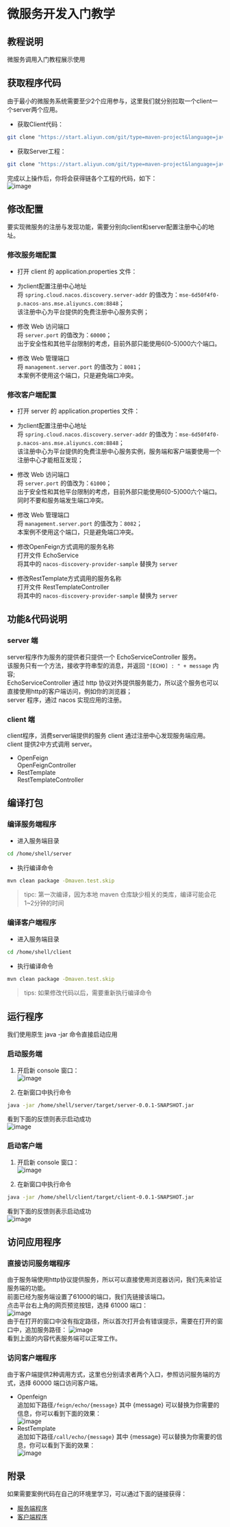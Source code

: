 # 微服务开发入门教学

## 教程说明
微服务调用入门教程展示使用



## 获取程序代码
由于最小的微服务系统需要至少2个应用参与，这里我们就分别拉取一个client一个server两个应用。

* 获取Client代码：
```bash
git clone "https://start.aliyun.com/git/type=maven-project&language=java&architecture=none&bootVersion=2.3.4.RELEASE&baseDir=client&groupId=com.example&artifactId=client&name=client&description=Demo%20project%20for%20Spring%20Boot&packageName=com.example.client&packaging=jar&javaVersion=1.8&dependencies=sca-nacos-discovery,web,actuator,cloud-feign&demos=nacosdiscoveryconsumer/client.git" /home/shell/client
```

* 获取Server工程：
```bash
git clone "https://start.aliyun.com/git/type=maven-project&language=java&architecture=none&bootVersion=2.3.4.RELEASE&baseDir=server&groupId=com.example&artifactId=server&name=server&description=Demo%20project%20for%20Spring%20Boot&packageName=com.example.server&packaging=jar&javaVersion=1.8&dependencies=sca-nacos-discovery,web,actuator&demos=nacosdiscoveryprovider/server.git" /home/shell/server
```


完成以上操作后，你将会获得链各个工程的代码，如下：<br>
![image](https://img.alicdn.com/tfs/TB1njut0AL0gK0jSZFtXXXQCXXa-212-558.png)



## 修改配置
要实现微服务的注册与发现功能，需要分别向client和server配置注册中心的地址。

### 修改服务端配置

* 打开 <tutorial-editor-open-file filePath="/home/shell/client/src/main/resources/application.properties">client 的 application.properties</tutorial-editor-open-file> 文件：

* 为client配置注册中心地址<br>
将 `spring.cloud.nacos.discovery.server-addr` 的值改为：`mse-6d50f4f0-p.nacos-ans.mse.aliyuncs.com:8848`；<br>
该注册中心为平台提供的免费注册中心服务实例；

* 修改 Web 访问端口<br>
将 `server.port` 的值改为：`60000`；<br>
出于安全性和其他平台限制的考虑，目前外部只能使用6\[0-5\]000六个端口。

* 修改 Web 管理端口<br>
将 `management.server.port` 的值改为：`8081`；<br>
本案例不使用这个端口，只是避免端口冲突。

### 修改客户端配置

* 打开 <tutorial-editor-open-file filePath="/home/shell/server/src/main/resources/application.properties">server 的 application.properties</tutorial-editor-open-file> 文件：

* 为client配置注册中心地址<br>
将 `spring.cloud.nacos.discovery.server-addr` 的值改为：`mse-6d50f4f0-p.nacos-ans.mse.aliyuncs.com:8848`；<br>
该注册中心为平台提供的免费注册中心服务实例，服务端和客户端要使用一个注册中心才能相互发现；

* 修改 Web 访问端口<br>
将 `server.port` 的值改为：`61000`；<br>
出于安全性和其他平台限制的考虑，目前外部只能使用6\[0-5\]000六个端口。同时不要和服务端发生端口冲突。

* 修改 Web 管理端口<br>
将 `management.server.port` 的值改为：`8082`；<br>
本案例不使用这个端口，只是避免端口冲突。

* 修改OpenFeign方式调用的服务名称<br>
打开文件 <tutorial-editor-open-file filePath="/home/shell/client/src/main/java/com/example/client/demos/nacosdiscoveryconsumer/EchoService.java">EchoService</tutorial-editor-open-file> <br>
将其中的 `nacos-discovery-provider-sample` 替换为 `server`

* 修改RestTemplate方式调用的服务名称<br>
打开文件 <tutorial-editor-open-file filePath="/home/shell/client/src/main/java/com/example/client/demos/nacosdiscoveryconsumer/RestTemplateController.java">RestTemplateController</tutorial-editor-open-file> <br>
将其中的 `nacos-discovery-provider-sample` 替换为 `server`

## 功能&代码说明

### server 端
server程序作为服务的提供者只提供一个
<tutorial-editor-open-file filePath="/home/shell/server/src/main/java/com/example/server/demos/nacosdiscoveryprovider/EchoServiceController.java">EchoServiceController</tutorial-editor-open-file> 
服务。<br>
该服务只有一个方法，接收字符串型的消息，并返回 `"[ECHO] : " + message` 内容;<br>
EchoServiceController 通过 http 协议对外提供服务能力，所以这个服务也可以直接使用http的客户端访问，例如你的浏览器；<br>
server 程序，通过 nacos 实现应用的注册。

### client 端
client程序，消费server端提供的服务
client 通过注册中心发现服务端应用。<br>
client 提供2中方式调用 server。
* OpenFeign<br>
<tutorial-editor-open-file filePath="/home/shell/client/src/main/java/com/example/client/demos/nacosdiscoveryconsumer/OpenFeignController.java">OpenFeignController</tutorial-editor-open-file> 
* RestTemplate<br>
<tutorial-editor-open-file filePath="/home/shell/client/src/main/java/com/example/client/demos/nacosdiscoveryconsumer/RestTemplateController.java">RestTemplateController</tutorial-editor-open-file> 

## 编译打包

### 编译服务端程序

* 进入服务端目录
```bash
cd /home/shell/server
```

* 执行编译命令
```bash
mvn clean package -Dmaven.test.skip
```
> tipc: 第一次编译，因为本地 maven 仓库缺少相关的类库，编译可能会花1~2分钟的时间

### 编译客户端程序
* 进入服务端目录
```bash
cd /home/shell/client
```

* 执行编译命令
```bash
mvn clean package -Dmaven.test.skip
```

> tips: 如果修改代码以后，需要重新执行编译命令

## 运行程序

我们使用原生 java -jar 命令直接启动应用

### 启动服务端
1. 开启新 console 窗口：<br>
![image](https://img.alicdn.com/tfs/TB1yWaS0uL2gK0jSZPhXXahvXXa-386-96.png)

2. 在新窗口中执行命令
```bash
java -jar /home/shell/server/target/server-0.0.1-SNAPSHOT.jar
```
看到下面的反馈则表示启动成功<br>
![image](https://img.alicdn.com/tfs/TB1eLr_nggP7K4jSZFqXXamhVXa-1397-452.png)


### 启动客户端
1. 开启新 console 窗口：<br>
![image](https://img.alicdn.com/tfs/TB1yWaS0uL2gK0jSZPhXXahvXXa-386-96.png)

2. 在新窗口中执行命令
```bash
java -jar /home/shell/client/target/client-0.0.1-SNAPSHOT.jar
```
看到下面的反馈则表示启动成功<br>
![image](https://img.alicdn.com/tfs/TB1aX9V0xv1gK0jSZFFXXb0sXXa-1366-501.png)


## 访问应用程序
### 直接访问服务端程序
由于服务端使用http协议提供服务，所以可以直接使用浏览器访问，我们先来验证服务端的功能。<br>
前面已经为服务端设置了61000的端口，我们先链接该端口。<br>
点击平台右上角的网页预览按钮，选择 61000 端口：<br>
![image](https://img.alicdn.com/tfs/TB1COaJ0vb2gK0jSZK9XXaEgFXa-307-296.png)<br>
由于在打开的窗口中没有指定路径，所以首次打开会有错误提示，需要在打开的窗口中，追加服务路径：
![image](https://img.alicdn.com/tfs/TB1y7520uL2gK0jSZFmXXc7iXXa-558-99.png)<br>
看到上面的内容代表服务端可以正常工作。

### 访问客户端程序
由于客户端提供2种调用方式，这里也分别请求者两个入口，参照访问服务端的方式，选择 60000 端口访问客户端。

* Openfeign<br>
追加如下路径`/feign/echo/{message}` 其中 {message} 可以替换为你需要的信息，你可以看到下面的效果：<br>
![image](https://img.alicdn.com/tfs/TB1mnqW0xv1gK0jSZFFXXb0sXXa-618-80.png)
* RestTemplate<br>
追加如下路径`/call/echo/{message}` 其中 {message} 可以替换为你需要的信息，你可以看到下面的效果：<br>
![image](https://img.alicdn.com/tfs/TB1.8940pP7gK0jSZFjXXc5aXXa-562-76.png)

## 附录
如果需要案例代码在自己的环境里学习，可以通过下面的链接获得：
* <a target="_blank" href="https://start.aliyun.com/bootstrap.html/#!type=maven-project&language=java&architecture=none&platformVersion=2.3.4.RELEASE&packaging=jar&jvmVersion=1.8&groupId=com.example&artifactId=provider&name=provider&description=Demo%20project%20for%20Spring%20Boot&packageName=com.example.provider&dependencies=sca-nacos-discovery,web,actuator&demos=nacosdiscoveryprovider">服务端程序</a>
* <a target="_blank" href="https://start.aliyun.com/bootstrap.html/#!type=maven-project&language=java&architecture=none&platformVersion=2.3.4.RELEASE&packaging=jar&jvmVersion=1.8&groupId=com.example&artifactId=client&name=client&description=Demo%20project%20for%20Spring%20Boot&packageName=com.example.client&dependencies=sca-nacos-discovery,web,actuator,cloud-feign&demos=nacosdiscoveryconsumer">客户端程序</a>

